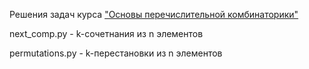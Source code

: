 Решения задач курса ["Основы перечислительной комбинаторики"](https://stepik.org/course/125/syllabus)

next_comp.py - k-сочетнания из n элементов

permutations.py - k-перестановки из n элементов
